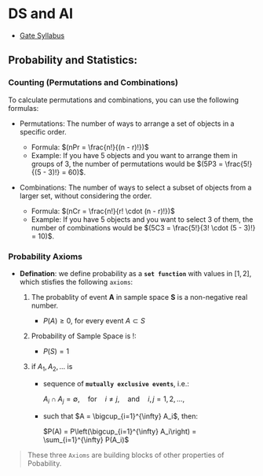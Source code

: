 


# DS and AI

- [Gate Syllabus](https://gate2024.iisc.ac.in/wp-content/uploads/2023/08/GATE2024DataScienceAIsyllabus.pdf)

## Probability and Statistics:

### Counting (Permutations and Combinations)

To calculate permutations and combinations, you can use the following formulas:

- Permutations: The number of ways to arrange a set of objects in a specific order.
    - Formula: $(nPr = \frac{n!}{(n - r)!})$
    - Example: If you have 5 objects and you want to arrange them in groups of 3, the number of permutations would be $(5P3 = \frac{5!}{(5 - 3)!} = 60)$.

- Combinations: The number of ways to select a subset of objects from a larger set, without considering the order.
    - Formula: $(nCr = \frac{n!}{r! \cdot (n - r)!})$
    - Example: If you have 5 objects and you want to select 3 of them, the number of combinations would be $(5C3 = \frac{5!}{3! \cdot (5 - 3)!} = 10)$.


### Probability Axioms

 - **Defination**: we define probability as a **`set function`** with values in $[1,2]$, which stisfies the following `axioms`:

    1. The probablity of event **A** in sample space **S** is a non-negative real number.
        
        - $P(A) \geq 0$, for every event $A \subset S$

    2. Probability of Sample Space is !:

        - $P(S)=1$

    3. if $A_1, A_2, ...$ is

        - sequence of **`mutually exclusive events`**, i.e.:

            $A_i \cap A_j = \emptyset , \quad \text{for} \quad i \neq j , \quad \text{and} \quad i , j = 1 , 2 , \ldots ,$

        - such that $A = \bigcup_{i=1}^{\infty} A_i$, then:

            $P(A) = P\left(\bigcup_{i=1}^{\infty} A_i\right) = \sum_{i=1}^{\infty} P(A_i)$

> These three `Axioms` are building blocks of other properties of Pobability.